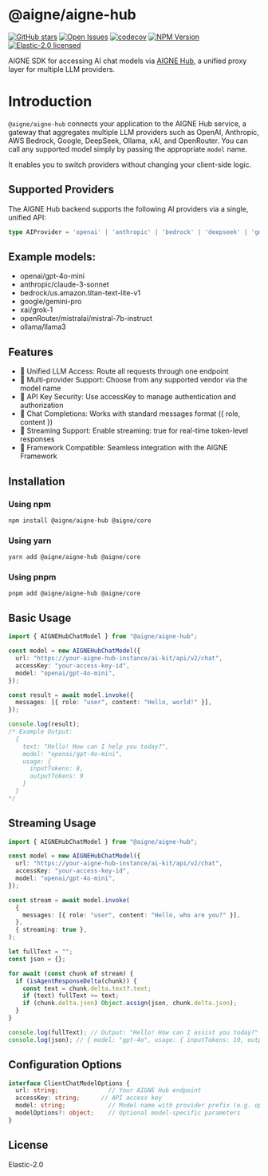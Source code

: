 # @aigne/aigne-hub

[![GitHub stars](https://img.shields.io/github/stars/AIGNE-io/aigne-framework?style=flat-square)](https://star-history.com/#AIGNE-io/aigne-framework)
[![Open Issues](https://img.shields.io/github/issues-raw/AIGNE-io/aigne-framework?style=flat-square)](https://github.com/AIGNE-io/aigne-framework/issues)
[![codecov](https://codecov.io/gh/AIGNE-io/aigne-framework/graph/badge.svg?token=DO07834RQL)](https://codecov.io/gh/AIGNE-io/aigne-framework)
[![NPM Version](https://img.shields.io/npm/v/@aigne/aigne-hub)](https://www.npmjs.com/package/@aigne/aigne-hub)
[![Elastic-2.0 licensed](https://img.shields.io/npm/l/@aigne/aigne-hub)](https://github.com/AIGNE-io/aigne-framework/blob/main/LICENSE.md)

AIGNE SDK for accessing AI chat models via [AIGNE Hub](https://github.com/AIGNE-io/aigne-framework), a unified proxy layer for multiple LLM providers.

# Introduction

`@aigne/aigne-hub` connects your application to the AIGNE Hub service, a gateway that aggregates multiple LLM providers such as OpenAI, Anthropic, AWS Bedrock, Google, DeepSeek, Ollama, xAI, and OpenRouter. You can call any supported model simply by passing the appropriate `model` name.

It enables you to switch providers without changing your client-side logic.

## Supported Providers

The AIGNE Hub backend supports the following AI providers via a single, unified API:

```ts
type AIProvider = 'openai' | 'anthropic' | 'bedrock' | 'deepseek' | 'google' | 'ollama' | 'openRouter' | 'xai';
```
## Example models:
- openai/gpt-4o-mini
- anthropic/claude-3-sonnet
- bedrock/us.amazon.titan-text-lite-v1
- google/gemini-pro
- xai/grok-1
- openRouter/mistralai/mistral-7b-instruct
- ollama/llama3

## Features
- 🔌 Unified LLM Access: Route all requests through one endpoint
- 🧠 Multi-provider Support: Choose from any supported vendor via the model name
- 🔐 API Key Security: Use accessKey to manage authentication and authorization
- 💬 Chat Completions: Works with standard messages format ({ role, content })
- 🌊 Streaming Support: Enable streaming: true for real-time token-level responses
- 🧱 Framework Compatible: Seamless integration with the AIGNE Framework

## Installation
### Using npm

```
npm install @aigne/aigne-hub @aigne/core
```
### Using yarn
```
yarn add @aigne/aigne-hub @aigne/core
```
### Using pnpm
```
pnpm add @aigne/aigne-hub @aigne/core
```

## Basic Usage
```typescript
import { AIGNEHubChatModel } from "@aigne/aigne-hub";

const model = new AIGNEHubChatModel({
  url: "https://your-aigne-hub-instance/ai-kit/api/v2/chat",
  accessKey: "your-access-key-id",
  model: "openai/gpt-4o-mini",
});

const result = await model.invoke({
  messages: [{ role: "user", content: "Hello, world!" }],
});

console.log(result);
/* Example Output:
  {
    text: "Hello! How can I help you today?",
    model: "openai/gpt-4o-mini",
    usage: {
      inputTokens: 8,
      outputTokens: 9
    }
  }
*/
```
## Streaming Usage
```typescript
import { AIGNEHubChatModel } from "@aigne/aigne-hub";

const model = new AIGNEHubChatModel({
  url: "https://your-aigne-hub-instance/ai-kit/api/v2/chat",
  accessKey: "your-access-key-id",
  model: "openai/gpt-4o-mini",
});

const stream = await model.invoke(
  {
    messages: [{ role: "user", content: "Hello, who are you?" }],
  },
  { streaming: true },
);

let fullText = "";
const json = {};

for await (const chunk of stream) {
  if (isAgentResponseDelta(chunk)) {
    const text = chunk.delta.text?.text;
    if (text) fullText += text;
    if (chunk.delta.json) Object.assign(json, chunk.delta.json);
  }
}

console.log(fullText); // Output: "Hello! How can I assist you today?"
console.log(json); // { model: "gpt-4o", usage: { inputTokens: 10, outputTokens: 9 } }
```
## Configuration Options
```typescript
interface ClientChatModelOptions {
  url: string;              // Your AIGNE Hub endpoint
  accessKey: string;      // API access key
  model: string;            // Model name with provider prefix (e.g. openai/gpt-4o-mini)
  modelOptions?: object;    // Optional model-specific parameters
}
```

## License

Elastic-2.0

